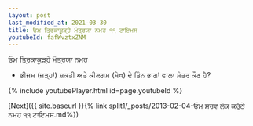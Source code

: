 ```yaml
---
layout: post
last_modified_at: 2021-03-30
title: ਓਮ ਤ੍ਰਿਕਾਕੂੜ੍ਹੇ ਮੰਤ੍ਰਯਾ ਨਮਹ ੧੧ ਟਾਇਮਸ
youtubeId: fafWvztxZNM
---
```

 
 
 ਓਮ ਤ੍ਰਿਕਾਕੂੜ੍ਹੇ ਮੰਤ੍ਰਯਾ ਨਮਹ  
 
 -  ਭੀਜਮ (ਜੜ੍ਹਾਂ) ਸ਼ਕਤੀ ਅਤੇ ਕੀਲਗਮ (ਮੇਖ) ਦੇ ਤਿੰਨ ਭਾਗਾਂ ਵਾਲਾ ਮੰਤਰ ਕੌਣ ਹੈ? 
 
  
 
  
 
 
 
 
 
 


{% include youtubePlayer.html id=page.youtubeId %}
 
[Next]({{ site.baseurl }}{% link  split1/_posts/2013-02-04-ਓਮ ਸਰਵ ਲੋਕ ਕਰੁੱਠੇ ਨਮਹ ੧੧ ਟਾਇਮਸ.md%})
 
